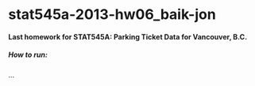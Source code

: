 stat545a-2013-hw06_baik-jon
===========================

#### Last homework for STAT545A: Parking Ticket Data for Vancouver, B.C.


##### How to run:

...
